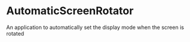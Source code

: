 # AutomaticScreenRotator
An application to automatically set the display mode when the screen is rotated
